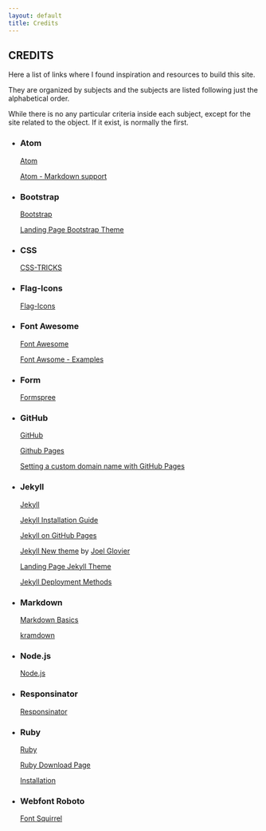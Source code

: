 ```yaml
---
layout: default
title: Credits
---
```


## CREDITS

Here a list of links where I found inspiration and resources to build this site.

They are organized by subjects and the subjects are listed following just the alphabetical order.

While there is no any particular criteria inside each subject, except for the site related to the object. If it exist, is normally the first.

* ### Atom

  [Atom][atom-site]

  [atom-site]: https://atom.io/

  [Atom - Markdown support][atom-language-markdown]

  [atom-language-markdown]: https://github.com/burodepeper/language-markdown

* ### Bootstrap

  [Bootstrap][bootstrap-site]

  [bootstrap-site]:http://getbootstrap.com/

  [Landing Page Bootstrap Theme][landing-page-bootstrap]

  [landing-page-bootstrap]: https://github.com/BlackrockDigital/startbootstrap-landing-page

* ### CSS

  [CSS-TRICKS][css-tricks]

  [css-tricks]: https://css-tricks.com/

* ### Flag-Icons

  [Flag-Icons][flag-icons]

  [flag-icons]: http://lipis.github.io/flag-icon-css/

* ### Font Awesome

  [Font Awesome][font-awesome-site]

  [font-awesome-site]: http://fontawesome.io/

  [Font Awsome - Examples][font-awesome-examples]

  [font-awesome-examples]: http://fontawesome.io/examples/

* ### Form

  [Formspree][formspree-site]

  [formspree-site]: https://formspree.io/

* ### GitHub

  [GitHub][github-site]

  [github-site]: https://github.com/

  [Github Pages][github-pages]

  [github-pages]:https://pages.github.com/

  [Setting a custom domain name with GitHub Pages][github-custom-domain]

  [github-custom-domain]: https://help.github.com/articles/setting-up-a-custom-domain-with-github-pages/

* ### Jekyll

  [Jekyll][jekyll-site]

  [jekyll-site]:http://jekyllrb.com/

  [Jekyll Installation Guide][jekyll-installation]

  [jekyll-installation]:http://jekyllrb.com/docs/installation/

  [Jekyll on GitHub Pages][github-jekyll]

  [github-jekyll]:https://help.github.com/articles/using-jekyll-with-pages/#keeping-jekyll-up-to-date

  [Jekyll New theme][jekyll-new-theme] by [Joel Glovier][joel-glovier]

  [jekyll-new-theme]:https://github.com/jglovier/jekyll-new

  [joel-glovier]: http://joelglovier.com/

  [Landing Page Jekyll Theme][landing-page-jekyll]

  [landing-page-jekyll]: https://github.com/swcool/landing-page-theme

  [Jekyll Deployment Methods][jekyll-deploy-methods]

  [jekyll-deploy-methods]: http://jekyllrb.com/docs/deployment-methods/

* ### Markdown

  [Markdown Basics][markdown-basics]

  [markdown-basics]:https://help.github.com/articles/markdown-basics/

  [kramdown][kramdown-site]

  [kramdown-site]:http://kramdown.gettalong.org/

* ### Node.js

  [Node.js][nodejs-installation]

  [nodejs-installation]:https://nodejs.org/en/download/package-manager/#debian-and-ubuntu-based-linux-distributions

* ### Responsinator

  [Responsinator][responsinator]

  [responsinator]: http://www.responsinator.com/

* ### Ruby

  [Ruby][ruby-site]

  [ruby-site]:https://www.ruby-lang.org/

  [Ruby Download Page][ruby-download]

  [ruby-download]:https://www.ruby-lang.org/en/downloads/

  [Installation][ruby-installation]

  [ruby-installation]:https://www.digitalocean.com/community/tutorials/how-to-install-ruby-on-rails-with-rbenv-on-ubuntu-14-04

* ### Webfont Roboto

  [Font Squirrel][font-squirrel]

  [font-squirrel]: http://www.fontsquirrel.com/fonts/roboto

